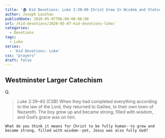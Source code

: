 ```yaml
---
title: '🏠 Kid Devotions: Luke 2:39–40 Christ Grew In Wisdom and Stature [Part 4]'
author: Joseph Louthan
publishDate: 2020-05-07T06:00:00-06:00
url: /kid-devotions/2020-05-07-kid-devotions-luke/
categories:
  - Devotions
tags:
  - Luke
series:
  - 'Kid Devotions: Luke'
css: "prayers"
draft: false
---
```


## Westminster Larger Catechism

Q.

>Luke 2:39–40 (CSB) When they had completed everything according to the law of the Lord, they returned to Galilee, to their own town of Nazareth.  The boy grew up and became strong, filled with wisdom, and God’s grace was on him.

```text
What do you think it means for Christ to be fully human--to grew and became strong, filled with wisdom--yet, Jesus was also fully God?
```

